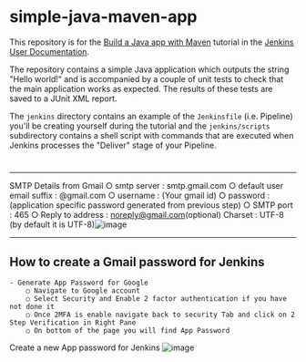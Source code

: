 # simple-java-maven-app
  
This repository is for the
[Build a Java app with Maven](https://jenkins.io/doc/tutorials/build-a-java-app-with-maven/)
tutorial in the [Jenkins User Documentation](https://jenkins.io/doc/).

The repository contains a simple Java application which outputs the string
"Hello world!" and is accompanied by a couple of unit tests to check that the
main application works as expected. The results of these tests are saved to a
JUnit XML report.

The `jenkins` directory contains an example of the `Jenkinsfile` (i.e. Pipeline)
you'll be creating yourself during the tutorial and the `jenkins/scripts` subdirectory
contains a shell script with commands that are executed when Jenkins processes
the "Deliver" stage of your Pipeline.
#
----


SMTP Details from Gmail
		○ smtp server : smtp.gmail.com
		○ default user email suffix : @gmail.com
		○ username : (Your gmail id)
		○ password : (application specific password generated from previous step)
		○ SMTP port : 465
		○ Reply to address : noreply@gmail.com(optional)
Charset : UTF-8 (by default it is UTF-8)![image](https://github.com/vcjain/simple-java-maven-app/assets/4056148/c8dfdbb4-baaf-450f-8e40-a170c71d5ba3)


-----

## How to create a Gmail password for Jenkins
	- Generate App Password for Google
		○ Navigate to Google account
		○ Select Security and Enable 2 factor authentication if you have not done it
		○ Once 2MFA is enable navigate back to security Tab and click on 2 Step Verification in Right Pane
		○ On bottom of the page you will find App Password
Create a new App password for Jenkins ![image](https://github.com/vcjain/simple-java-maven-app/assets/4056148/3c9fd9e9-92fd-41a0-9128-1743c2b72323)

